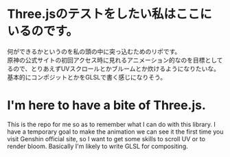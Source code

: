 # Three.jsのテストをしたい私はここにいるのです。
何ができるかというのを私の頭の中に突っ込むためのリポです。  
原神の公式サイトの初回アクセス時に見れるアニメーション的なのを目標としてるので、とりあえずUVスクロールとかブルームとか炊けるようになりたいな。基本的にコンポジットとかをGLSLで書く感じになりそう。

# I'm here to have a bite of Three.js.
This is the repo for me so as to remember what I can do with this library.
I have a temporary goal to make the animation we can see it the first time you visit Genshin official site, so I want to get some skills to scroll UV or to render bloom. Basically I'm likely to write GLSL for compositing.